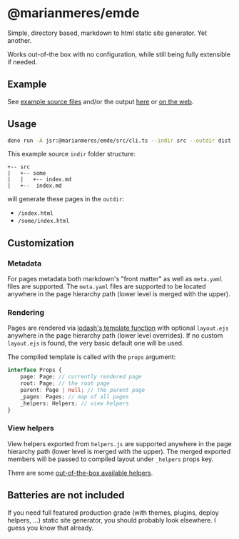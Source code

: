 # @marianmeres/emde

Simple, directory based, markdown to html static site generator. Yet another.

Works out-of-the box with no configuration, while still being fully extensible 
if needed.

## Example

See [example source files](./example/src/) and/or the output [here](./example/dist/) or [on the web](https://emde.meres.sk).

## Usage

```sh
deno run -A jsr:@marianmeres/emde/src/cli.ts --indir src --outdir dist
```

This example source `indir` folder structure:
```
+-- src
|   +-- some
|   |   +-- index.md
|   +--  index.md
```
will generate these pages in the `outdir`:
- `/index.html`
- `/some/index.html`

## Customization

### Metadata

For pages metadata both markdown's "front matter" as well as `meta.yaml` files are supported. The `meta.yaml` files are supported to be located anywhere in the page hierarchy path (lower level is merged with the upper).

### Rendering

Pages are rendered via [lodash's template function](https://lodash.com/docs/4.17.15#template) with optional `layout.ejs` anywhere in the page hierarchy path (lower level overrides). If no custom `layout.ejs` is found, the very basic default one will be used.

The compiled template is called with the `props` argument:

```ts
interface Props {
    page: Page; // currently rendered page
    root: Page; // the root page
    parent: Page | null; // the parent page
    _pages: Pages; // map of all pages
    _helpers: Helpers; // view helpers
}
```

### View helpers

View helpers exported from `helpers.js` are supported anywhere in the page hierarchy path (lower level is merged with the upper). The merged exported members will
be passed to compiled layout under `_helpers` props key.

There are some [out-of-the-box available helpers](./src/template-helpers/).

## Batteries are not included

If you need full featured production grade (with themes, plugins, deploy helpers, ...) static site generator, you should probably look elsewhere. I guess you know that already.